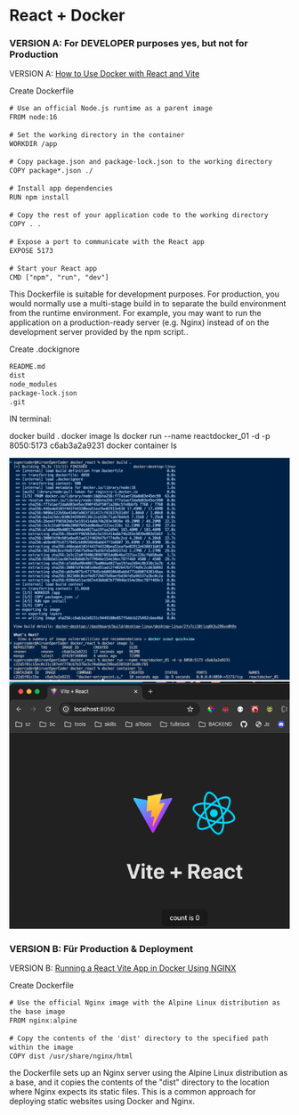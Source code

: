 # React + Docker

### VERSION A: For DEVELOPER purposes yes, but not for Production

VERSION A: [How to Use Docker with React and Vite](https://www.webdevolution.com/blog/how-to-use-docker-with-react-and-vite)

Create Dockerfile

```
# Use an official Node.js runtime as a parent image
FROM node:16

# Set the working directory in the container
WORKDIR /app

# Copy package.json and package-lock.json to the working directory
COPY package*.json ./

# Install app dependencies
RUN npm install

# Copy the rest of your application code to the working directory
COPY . .

# Expose a port to communicate with the React app
EXPOSE 5173

# Start your React app
CMD ["npm", "run", "dev"]
```

This Dockerfile is suitable for development purposes. For production, you would normally use a multi-stage build in to separate the build environment from the runtime environment. For example, you may want to run the application on a production-ready server (e.g. Nginx) instead of on the development server provided by the npm script..

Create .dockignore

```
README.md
dist
node_modules
package-lock.json
.git
```

IN terminal:

docker build .
docker image ls
docker run --name reactdocker_01 -d -p 8050:5173 c6ab3a2a9231
docker container ls

![code](/img/code.png)
![code](/img/result.png)

### VERSION B: Für Production & Deployment

VERSION B: [Running a React Vite App in Docker Using NGINX](https://medium.com/@fullstackmatt/running-a-react-vite-app-in-docker-using-nginx-414ff9a302c5)

Create Dockerfile

```
# Use the official Nginx image with the Alpine Linux distribution as the base image
FROM nginx:alpine

# Copy the contents of the 'dist' directory to the specified path within the image
COPY dist /usr/share/nginx/html

```

the Dockerfile sets up an Nginx server using the Alpine Linux distribution as a base, and it copies the contents of the "dist" directory to the location where Nginx expects its static files. This is a common approach for deploying static websites using Docker and Nginx.
